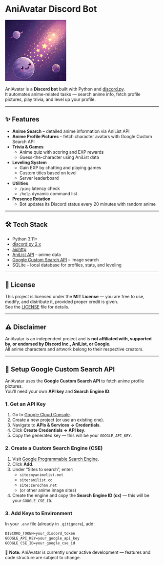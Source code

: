 # AniAvatar Discord Bot  

<img src="assets/aniavatar.png" width="200" />  

AniAvatar is a **Discord bot** built with Python and [discord.py](https://discordpy.readthedocs.io/).  
It automates anime-related tasks — search anime info, fetch profile pictures, play trivia, and level up your profile.  

---

## ✨ Features
- **Anime Search** – detailed anime information via AniList API  
- **Anime Profile Pictures** – fetch character avatars with Google Custom Search API  
- **Trivia & Games**
  - Anime quiz with scoring and EXP rewards  
  - Guess-the-character using AniList data  
- **Leveling System**
  - Gain EXP by chatting and playing games  
  - Custom titles based on level  
  - Server leaderboard  
- **Utilities**
  - `/ping` latency check  
  - `/help` dynamic command list  
- **Presence Rotation**
  - Bot updates its Discord status every 20 minutes with random anime  

---

## 🛠 Tech Stack  
- Python 3.11+  
- [discord.py 2.x](https://pypi.org/project/discord.py/)  
- [aiohttp](https://docs.aiohttp.org/)  
- [AniList API](https://anilist.co/graphiql) – anime data  
- [Google Custom Search API](https://developers.google.com/custom-search) – image search  
- SQLite – local database for profiles, stats, and leveling  

---

## 📜 License  
This project is licensed under the **MIT License** — you are free to use, modify, and distribute it, provided proper credit is given.  
See the [LICENSE](LICENSE) file for details.  

---

## ⚠️ Disclaimer  
AniAvatar is an independent project and is **not affiliated with, supported by, or endorsed by Discord Inc., AniList, or Google.**  
All anime characters and artwork belong to their respective creators.  

---

## 🔑 Setup Google Custom Search API  

AniAvatar uses the **Google Custom Search API** to fetch anime profile pictures.  
You’ll need your own **API key** and **Search Engine ID**.  

### 1. Get an API Key  
1. Go to [Google Cloud Console](https://console.cloud.google.com/).  
2. Create a new project (or use an existing one).  
3. Navigate to **APIs & Services → Credentials**.  
4. Click **Create Credentials → API key**.  
5. Copy the generated key — this will be your `GOOGLE_API_KEY`.  

### 2. Create a Custom Search Engine (CSE)  
1. Visit [Google Programmable Search Engine](https://programmablesearchengine.google.com/).  
2. Click **Add**.  
3. Under “Sites to search”, enter:  
   - `site:myanimelist.net`  
   - `site:anilist.co`  
   - `site:zerochan.net`  
   - (or other anime image sites)  
4. Create the engine and copy the **Search Engine ID (cx)** — this will be your `GOOGLE_CSE_ID`.  

### 3. Add Keys to Environment  
In your `.env` file (already in `.gitignore`), add:  
```env
DISCORD_TOKEN=your_discord_token
GOOGLE_API_KEY=your_google_api_key
GOOGLE_CSE_ID=your_google_cse_id
```

🚧 **Note:** AniAvatar is currently under active development — features and code structure are subject to change.
